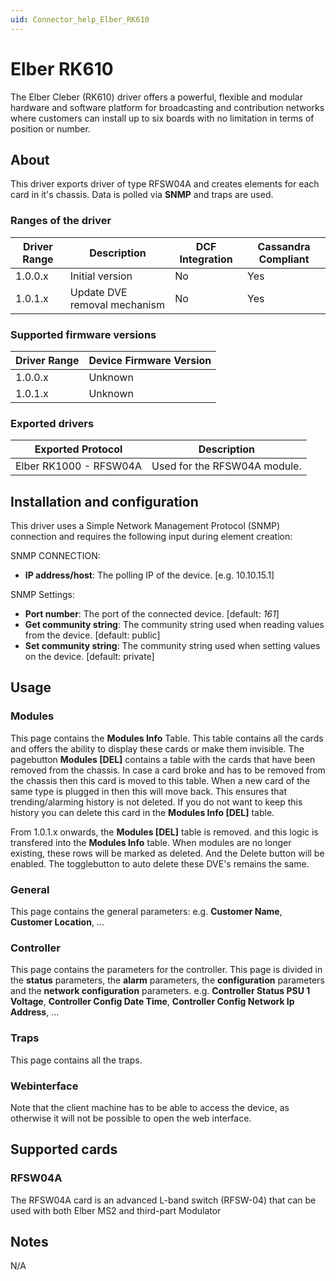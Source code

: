 ```yaml
---
uid: Connector_help_Elber_RK610
---
```


# Elber RK610

The Elber Cleber (RK610) driver offers a powerful, flexible and modular hardware and software platform for broadcasting and contribution networks where customers can install up to six boards with no limitation in terms of position or number.

## About

This driver exports driver of type RFSW04A and creates elements for each card in it's chassis. Data is polled via **SNMP** and traps are used.

### Ranges of the driver

| **Driver Range** | **Description**              | **DCF Integration** | **Cassandra Compliant** |
|------------------|------------------------------|---------------------|-------------------------|
| 1.0.0.x          | Initial version              | No                  | Yes                     |
| 1.0.1.x          | Update DVE removal mechanism | No                  | Yes                     |

### Supported firmware versions

| **Driver Range** | **Device Firmware Version** |
|------------------|-----------------------------|
| 1.0.0.x          | Unknown                     |
| 1.0.1.x          | Unknown                     |

### Exported drivers

| **Exported Protocol**  | **Description**              |
|------------------------|------------------------------|
| Elber RK1000 - RFSW04A | Used for the RFSW04A module. |

## Installation and configuration

This driver uses a Simple Network Management Protocol (SNMP) connection and requires the following input during element creation:

SNMP CONNECTION:

- **IP address/host**: The polling IP of the device. \[e.g. 10.10.15.1\]

SNMP Settings:

- **Port number**: The port of the connected device. \[default: *161*\]
- **Get community string**: The community string used when reading values from the device. \[default: public\]
- **Set community string**: The community string used when setting values on the device. \[default: private\]

## Usage

### Modules

This page contains the **Modules Info** Table. This table contains all the cards and offers the ability to display these cards or make them invisible. The pagebutton **Modules \[DEL\]** contains a table with the cards that have been removed from the chassis. In case a card broke and has to be removed from the chassis then this card is moved to this table. When a new card of the same type is plugged in then this will move back. This ensures that trending/alarming history is not deleted. If you do not want to keep this history you can delete this card in the **Modules Info \[DEL\]** table.

From 1.0.1.x onwards, the **Modules \[DEL\]** table is removed. and this logic is transfered into the **Modules Info** table. When modules are no longer existing, these rows will be marked as deleted. And the Delete button will be enabled. The togglebutton to auto delete these DVE's remains the same.

### General

This page contains the general parameters: e.g. **Customer Name**, **Customer Location**, ...

### Controller

This page contains the parameters for the controller. This page is divided in the **status** parameters, the **alarm** parameters, the **configuration** parameters and the **network configuration** parameters. e.g. **Controller Status PSU 1 Voltage**, **Controller Config Date Time**, **Controller Config Network Ip Address**, ...

### Traps

This page contains all the traps.

### Webinterface

Note that the client machine has to be able to access the device, as otherwise it will not be possible to open the web interface.

## Supported cards

### RFSW04A

The RFSW04A card is an advanced L-band switch (RFSW-04) that can be used with both Elber MS2 and third-part Modulator

## Notes

N/A
